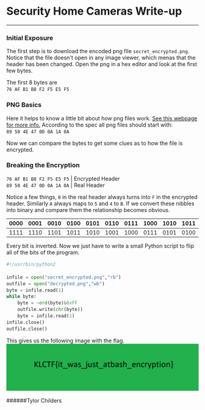 # Security Home Cameras Write-up
---

### Initial Exposure

The first step is to download the encoded png file `secret_encrypted.png`. Notice that the file doesn't open in any image viewer, which menas that the header has been changed. Open the png in a hex editor and look at the first few bytes.   

The first 8 bytes are  
`76 AF B1 B8 F2 F5 E5 F5`

### PNG Basics

Here it helps to know a little bit about how png files work. [See this webpage for more info.](https://www.w3.org/TR/PNG-Structure.html) According to the spec all png files should start with:  
`89 50 4E 47 0D 0A 1A 0A`  

Now we can compare the bytes to get some clues as to how the file is encrypted.

### Breaking the Encryption

`76 AF B1 B8 F2 F5 E5 F5` | Encrypted Header  
`89 50 4E 47 0D 0A 1A 0A` | Real Header

Notice a few things, `0` in the real header always turns into `F` in the encrypted header. Similarly `A` always maps to `5` and `4` to `B`. If we convert these nibbles into binary and compare them the relationship becomes obvious.

0000|0001|0010|0100|0101|0110|0111|1000|1010|1011|1101|1110|Encoded
----|----|----|----|----|----|----|----|----|----|----|----|-
1111|1110|1101|1011|1010|1001|1000|0111|0101|0100|0010|0001|Decoded

Every bit is inverted. Now we just have to write a small Python script to flip all of the bits of the program.

```python
#!/usr/bin/python2

infile = open("secret_encrypted.png","rb")
outfile = open("decrypted.png","wb")
byte = infile.read(1)
while byte:
    byte = ~ord(byte)&0xFF
    outfile.write(chr(byte))
    byte = infile.read(1)
infile.close()
outfile.close()
```

This gives us the following image with the flag.
![](./img/300SecurityCamera-1.png)


######Tylor Childers